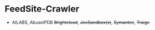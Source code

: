 # FeedSite-Crawler

- AILABS, AbuseIPDB ~~Brightcloud~~, ~~JoeSandbox(x)~~, ~~Symantec~~, ~~Traige~~


